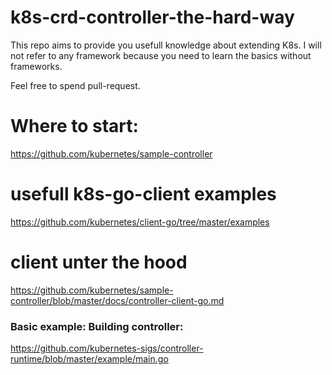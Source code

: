 # k8s-crd-controller-the-hard-way

This repo aims to provide you usefull knowledge about extending K8s.
I will not refer to any framework because you need to learn the basics without frameworks.

Feel free to spend pull-request.

# Where to start:
https://github.com/kubernetes/sample-controller


# usefull k8s-go-client examples
https://github.com/kubernetes/client-go/tree/master/examples


# client unter the hood
https://github.com/kubernetes/sample-controller/blob/master/docs/controller-client-go.md


### Basic example: Building controller:
https://github.com/kubernetes-sigs/controller-runtime/blob/master/example/main.go
